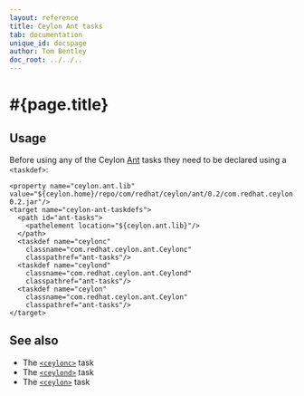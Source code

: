 ```yaml
---
layout: reference
title: Ceylon Ant tasks
tab: documentation
unique_id: docspage
author: Tom Bentley
doc_root: ../../..
---
```


# #{page.title}

## Usage 

Before using any of the Ceylon [Ant](http://ant.apache.org) 
tasks they need to be declared using a `<taskdef>`:

<!-- lang: xml -->
    <property name="ceylon.ant.lib" value="${ceylon.home}/repo/com/redhat/ceylon/ant/0.2/com.redhat.ceylon.ant-0.2.jar"/>
    <target name="ceylon-ant-taskdefs">
      <path id="ant-tasks">
        <pathelement location="${ceylon.ant.lib}"/>
      </path>
      <taskdef name="ceylonc" 
        classname="com.redhat.ceylon.ant.Ceylonc" 
        classpathref="ant-tasks"/>
      <taskdef name="ceylond" 
        classname="com.redhat.ceylon.ant.Ceylond" 
        classpathref="ant-tasks"/>
      <taskdef name="ceylon" 
        classname="com.redhat.ceylon.ant.Ceylon" 
        classpathref="ant-tasks"/>
    </target>

## See also

* The [`<ceylonc>`](../ant-ceylonc) task
* The [`<ceylond>`](../ant-ceylond) task
* The [`<ceylon>`](../ant-ceylon) task
